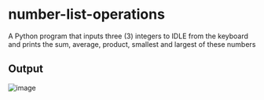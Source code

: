 # number-list-operations

A Python program that inputs three (3) integers to IDLE from the keyboard and prints the sum, average, product, smallest and largest of these numbers

## Output

![image](https://user-images.githubusercontent.com/7147957/94886265-9211f300-0440-11eb-8b8d-b8a3386c720c.png)
